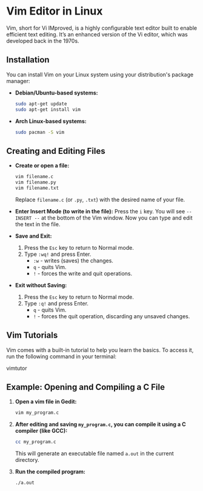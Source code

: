 # Vim Editor in Linux

Vim, short for Vi IMproved, is a highly configurable text editor built to enable efficient text editing. It’s an enhanced version of the Vi editor, which was developed back in the 1970s.

## Installation

You can install Vim on your Linux system using your distribution's package manager:

* **Debian/Ubuntu-based systems:**
    ```bash
    sudo apt-get update
    sudo apt-get install vim
    ```

* **Arch Linux-based systems:**
    ```bash
    sudo pacman -S vim
    ```

## Creating and Editing Files

* **Create or open a file:**
    ```bash
    vim filename.c
    vim filename.py
    vim filename.txt
    ```
    Replace `filename.c` (or `.py`, `.txt`) with the desired name of your file.

* **Enter Insert Mode (to write in the file):**
    Press the `i` key. You will see `-- INSERT --` at the bottom of the Vim window. Now you can type and edit the text in the file.

* **Save and Exit:**
    1.  Press the `Esc` key to return to Normal mode.
    2.  Type `:wq!` and press Enter.
        * `:w` - writes (saves) the changes.
        * `q` - quits Vim.
        * `!` - forces the write and quit operations.

* **Exit without Saving:**
    1.  Press the `Esc` key to return to Normal mode.
    2.  Type `:q!` and press Enter.
        * `q` - quits Vim.
        * `!` - forces the quit operation, discarding any unsaved changes.

## Vim Tutorials

Vim comes with a built-in tutorial to help you learn the basics. To access it, run the following command in your terminal:

vimtutor

## Example: Opening and Compiling a C File

1.  **Open a vim file in Gedit:**
    ```bash
    vim my_program.c
    ```

2.  **After editing and saving `my_program.c`, you can compile it using a C compiler (like GCC):**
    ```bash
    cc my_program.c
    ```
    This will generate an executable file named `a.out` in the current directory.

3.  **Run the compiled program:**
    ```bash
    ./a.out
    ```
